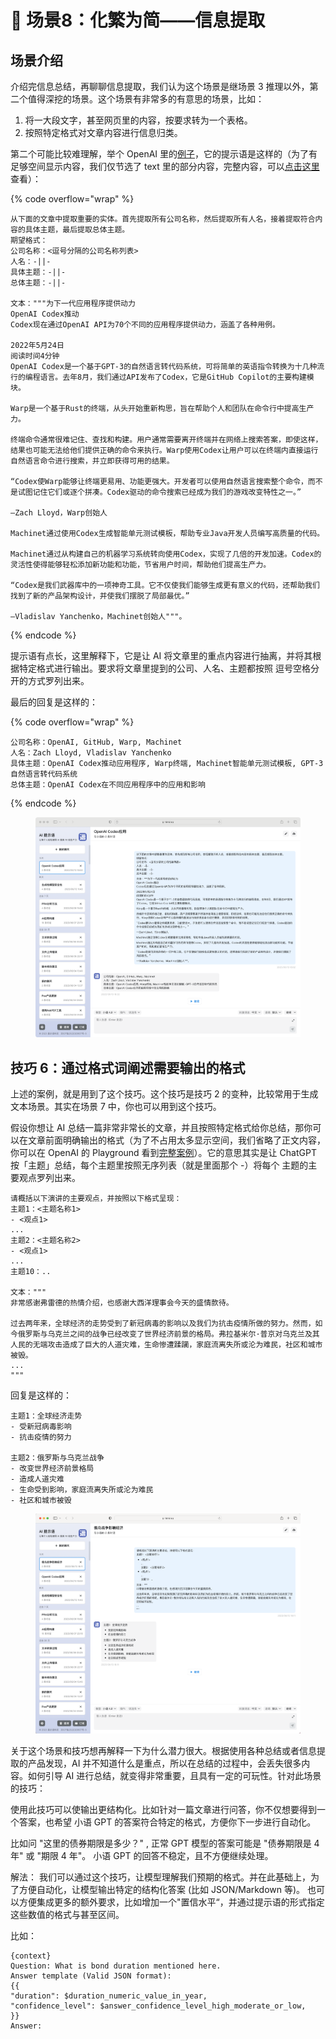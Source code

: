 # 🔬 场景8：化繁为简——信息提取

## 场景介绍

介绍完信息总结，再聊聊信息提取，我们认为这个场景是继场景 3 推理以外，第二个值得深挖的场景。这个场景有非常多的有意思的场景，比如：

1. 将一大段文字，甚至网页里的内容，按要求转为一个表格。
2. 按照特定格式对文章内容进行信息归类。

第二个可能比较难理解，举个 OpenAI 里的[例子](https://platform.openai.com/playground/p/DoMbgEMmkXJ5xOyunwFZDHdg?model=text-davinci-003)，它的提示语是这样的（为了有足够空间显示内容，我们仅节选了 text 里的部分内容，完整内容，可以[点击这里](https://platform.openai.com/playground/p/DoMbgEMmkXJ5xOyunwFZDHdg?model=text-davinci-003)查看）：

{% code overflow="wrap" %}
```other
从下面的文章中提取重要的实体。首先提取所有公司名称，然后提取所有人名，接着提取符合内容的具体主题，最后提取总体主题。
期望格式：
公司名称：<逗号分隔的公司名称列表>
人名：-||-
具体主题：-||-
总体主题：-||-

文本："""为下一代应用程序提供动力
OpenAI Codex推动
Codex现在通过OpenAI API为70个不同的应用程序提供动力，涵盖了各种用例。

2022年5月24日
阅读时间4分钟
OpenAI Codex是一个基于GPT-3的自然语言转代码系统，可将简单的英语指令转换为十几种流行的编程语言。去年8月，我们通过API发布了Codex，它是GitHub Copilot的主要构建模块。

Warp是一个基于Rust的终端，从头开始重新构思，旨在帮助个人和团队在命令行中提高生产力。

终端命令通常很难记住、查找和构建。用户通常需要离开终端并在网络上搜索答案，即使这样，结果也可能无法给他们提供正确的命令来执行。Warp使用Codex让用户可以在终端内直接运行自然语言命令进行搜索，并立即获得可用的结果。

“Codex使Warp能够让终端更易用、功能更强大。开发者可以使用自然语言搜索整个命令，而不是试图记住它们或逐个拼凑。Codex驱动的命令搜索已经成为我们的游戏改变特性之一。”

—Zach Lloyd，Warp创始人

Machinet通过使用Codex生成智能单元测试模板，帮助专业Java开发人员编写高质量的代码。

Machinet通过从构建自己的机器学习系统转向使用Codex，实现了几倍的开发加速。Codex的灵活性使得能够轻松添加新功能和功能，节省用户时间，帮助他们提高生产力。

“Codex是我们武器库中的一项神奇工具。它不仅使我们能够生成更有意义的代码，还帮助我们找到了新的产品架构设计，并使我们摆脱了局部最优。”

—Vladislav Yanchenko，Machinet创始人"""。
```
{% endcode %}

提示语有点长，这里解释下，它是让 AI 将文章里的重点内容进行抽离，并将其根据特定格式进行输出。要求将文章里提到的公司、人名、主题都按照 逗号空格分开的方式罗列出来。

最后的回复是这样的：

{% code overflow="wrap" %}
```other
公司名称：OpenAI, GitHub, Warp, Machinet
人名：Zach Lloyd, Vladislav Yanchenko
具体主题：OpenAI Codex推动应用程序, Warp终端, Machinet智能单元测试模板, GPT-3自然语言转代码系统
总体主题：OpenAI Codex在不同应用程序中的应用和影响
```
{% endcode %}

<figure><img src="../.gitbook/assets/image (60).png" alt=""><figcaption></figcaption></figure>

## **技巧 6：通过格式词阐述需要输出的格式**

上述的案例，就是用到了这个技巧。这个技巧是技巧 2 的变种，比较常用于生成文本场景。其实在场景 7 中，你也可以用到这个技巧。

假设你想让 AI 总结一篇非常非常长的文章，并且按照特定格式给你总结，那你可以在文章前面明确输出的格式（为了不占用太多显示空间，我们省略了正文内容，你可以在 OpenAI 的 Playground 看到[完整案例](https://platform.openai.com/playground/p/3U5Wx7RTIdNNC9Fg8fc44omi)）。它的意思其实是让 ChatGPT 按「主题」总结，每个主题里按照无序列表（就是里面那个 -）将每个 主题的主要观点罗列出来。

```other
请概括以下演讲的主要观点，并按照以下格式呈现：
主题1：<主题名称1>
- <观点1>
...
主题2：<主题名称2>
- <观点1>
...
主题10：..

文本："""
非常感谢弗雷德的热情介绍，也感谢大西洋理事会今天的盛情款待。

过去两年来，全球经济的走势受到了新冠病毒的影响以及我们为抗击疫情所做的努力。然而，如今俄罗斯与乌克兰之间的战争已经改变了世界经济前景的格局。弗拉基米尔·普京对乌克兰及其人民的无端攻击造成了巨大的人道灾难，生命惨遭蹂躏，家庭流离失所或沦为难民，社区和城市被毁。
...
"""
```

回复是这样的：

```other
主题1：全球经济走势
- 受新冠病毒影响
- 抗击疫情的努力

主题2：俄罗斯与乌克兰战争
- 改变世界经济前景格局
- 造成人道灾难
- 生命受到影响，家庭流离失所或沦为难民
- 社区和城市被毁
```

<figure><img src="../.gitbook/assets/image (42).png" alt=""><figcaption></figcaption></figure>

关于这个场景和技巧想再解释一下为什么潜力很大。根据使用各种总结或者信息提取的产品发现，AI 并不知道什么是重点，所以在总结的过程中，会丢失很多内容。如何引导 AI 进行总结，就变得非常重要，且具有一定的可玩性。针对此场景的技巧：

使用此技巧可以使输出更结构化。比如针对一篇文章进行问答，你不仅想要得到一个答案，也希望 小语 GPT 的答案符合特定的格式，方便你下一步进行自动化。

比如问 "这里的债券期限是多少？" , 正常 GPT 模型的答案可能是 "债券期限是 4 年" 或 "期限 4 年"。 小语 GPT 的回答不稳定，且不方便继续处理。

解法： 我们可以通过这个技巧，让模型理解我们预期的格式。并在此基础上，为了方便自动化，让模型输出特定的结构化答案 (比如 JSON/Markdown 等)。 也可以方便集成更多的额外要求，比如增加一个"置信水平“，并通过提示语的形式指定这些数值的格式与甚至区间。

比如：

```other
{context}
Question: What is bond duration mentioned here.
Answer template (Valid JSON format):
{{
"duration": $duration_numeric_value_in_year,
"confidence_level": $answer_confidence_level_high_moderate_or_low,
}}
Answer:
```
